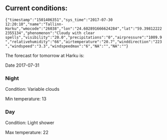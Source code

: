 ## Current conditions: 
 ``` {"timestamp":"1501406351","sys_time":"2017-07-30 12:20:10","name":"Tallinn-Harku","wmocode":"26038","lon":"24.602891666624284","lat":"59.398122222355134","phenomenon":"Cloudy with clear spells","visibility":"20.0","precipitations":"0","airpressure":"1009.9","relativehumidity":"66","airtemperature":"20.7","winddirection":"223","windspeed":"3.3","windspeedmax":"6","NA":"","NA":""} ```

 The forecast for tomorrow at Harku is: 

Date 2017-07-31 

### Night 

Condition: Variable clouds 

Min temperature: 13 

### Day 

Condition: Light shower 

Max temperature: 22 

